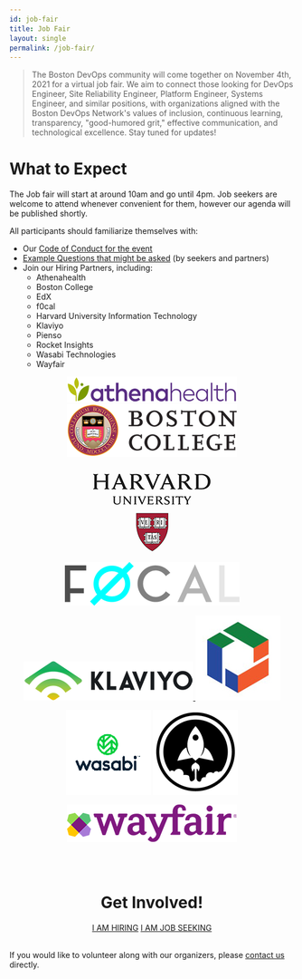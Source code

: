 ```yaml
---
id: job-fair
title: Job Fair
layout: single
permalink: /job-fair/
---
```


> The Boston DevOps community will come together on November 4th, 2021 for a virtual job fair. We aim to connect those looking for DevOps Engineer, Site Reliability Engineer, Platform Engineer, Systems Engineer, and similar positions, with organizations aligned with the Boston DevOps Network's values of inclusion, continuous learning, transparency, "good-humored grit," effective communication, and technological excellence. Stay tuned for updates!

# What to Expect
The Job fair will start at around 10am and go until 4pm. Job seekers are welcome to attend whenever convenient for them, however our agenda will be published shortly.

All participants should familiarize themselves with:

* Our [Code of Conduct for the event](/event-code-of-conduct)
* [Example Questions that might be asked](/example-job-fair-questions) (by seekers and partners)
* Join our Hiring Partners, including:
  * Athenahealth
  * Boston College
  * EdX
  * f0cal
  * Harvard University Information Technology
  * Klaviyo
  * Pienso
  * Rocket Insights
  * Wasabi Technologies
  * Wayfair

<p align="center">
<a href="https://www.athenahealth.com">
<img src="https://github.com/bostondevopsnetwork/bostondevopsnetwork.org/blob/main/_pages/Athenahealth_300w.png?raw=true" alt="Athena Health logo">
</a>

<a href="https://www.bc.edu"> 
<img src="https://github.com/bostondevopsnetwork/bostondevopsnetwork.org/blob/main/_pages/BostonC_300w.png?raw=true" alt="Boston College logo">
</a></p>

<p align="center">
<a href="https://huit.harvard.edu"> 
<img src="https://github.com/bostondevopsnetwork/bostondevopsnetwork.org/blob/main/_pages/Harvard_300w.png?raw=true" alt="Harvard University Information Technology logo">
</a>

<a href="https://www.f0cal.com">  
<img src="https://github.com/bostondevopsnetwork/bostondevopsnetwork.org/blob/main/_pages/FOCAL_309w.png?raw=true" alt="f0cal logo">
</a></p>

<p align="center">
<a href="https://klaviyo.com"> 
<img src="https://github.com/bostondevopsnetwork/bostondevopsnetwork.org/blob/main/_pages/Klaviyo_300w.png?raw=true" alt="Klaviyo logo">&#32;&#32;&#32;&#32;
</a>

<a href="https://pienso.com"> 
<img src="https://github.com/bostondevopsnetwork/bostondevopsnetwork.org/blob/main/_pages/Pienso_150w.jpg?raw=true" alt="Pienso logo">
</a></p>

<p align="center">
<img src="https://github.com/bostondevopsnetwork/bostondevopsnetwork.org/blob/main/_pages/Wasabi_150w.png?raw=true" alt="Wasabi Technologies logo"/>
<img src="https://github.com/bostondevopsnetwork/bostondevopsnetwork.org/blob/main/_pages/rocket_logo_150s.png?raw=true" alt="Rocket Insights logo"/>
</p>

<p align="center">
<img src="https://github.com/bostondevopsnetwork/bostondevopsnetwork.org/blob/main/_pages/Wayfair_300w.png?raw=true" alt="Wayfair logo"/>
</p>

<div style="text-align:center">
<br /><br />

<h1>Get Involved!</h1>
<a href="https://bit.ly/bdon-job-fair-2021-partners" target="blank" class="btn btn--success">I AM HIRING</a> <a href="https://bit.ly/bdon-job-fair-2021" target="blank" class="btn btn--success">I AM JOB SEEKING</a>
</div>

<br />

If you would like to volunteer along with our organizers, please
[contact us](/contact/) directly.
